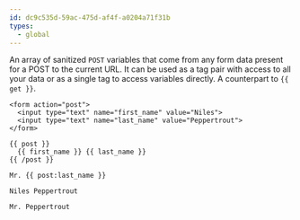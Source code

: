 ```yaml
---
id: dc9c535d-59ac-475d-af4f-a0204a71f31b
types:
  - global
---
```

An array of sanitized `POST` variables that come from any form data present for a POST to the current URL. It can be used as a tag pair with access to all your data or as a single tag to access variables directly. A counterpart to `{{ get }}`.

```
<form action="post">
  <input type="text" name="first_name" value="Niles">
  <input type="text" name="last_name" value="Peppertrout">
</form>
```

```
{{ post }}
  {{ first_name }} {{ last_name }}
{{ /post }}

Mr. {{ post:last_name }}
```

``` .language-output
Niles Peppertrout

Mr. Peppertrout
```
